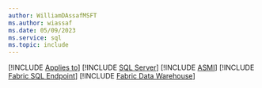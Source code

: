 ```yaml
---
author: WilliamDAssafMSFT
ms.author: wiassaf
ms.date: 05/09/2023
ms.service: sql
ms.topic: include
---
```


[!INCLUDE [Applies to](../../includes/applies-md.md)] [!INCLUDE [SQL Server](_ssnoversion.md)] [!INCLUDE [ASMI](_asmi.md)] [!INCLUDE [Fabric SQL Endpoint](../../includes/applies-to-version/_fabric-se.md)] [!INCLUDE [Fabric Data Warehouse](../../includes/applies-to-version/_fabric-dw.md)]